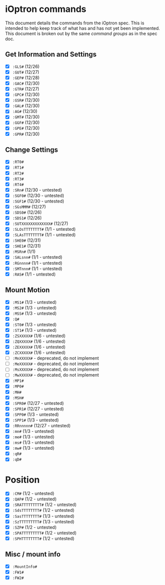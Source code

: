# iOptron commands

This document details the commands from the iOptron spec. This is intended
to help keep track of what has and has not yet been implemented. This document
is broken out by the same *command groups* as in the spec doc.

## Get Information and Settings
- [x] `:GLS#` (12/26)
- [x] `:GUT#` (12/27)
- [x] `:GEP#` (12/28)
- [x] `:GAC#` (12/30)
- [x] `:GTR#` (12/27)
- [x] `:GPC#` (12/30)
- [x] `:GSR#` (12/30)
- [x] `:GAL#` (12/30)
- [x] `:AG#` (12/30)
- [x] `:GMT#` (12/30)
- [x] `:GGF#` (12/30)
- [x] `:GPE#` (12/30)
- [x] `:GPR#` (12/30)

## Change Settings
- [x] `:RT0#`
- [x] `:RT1#`
- [x] `:RT2#`
- [x] `:RT3#`
- [x] `:RT4#`
- [x] `:SRn#` (12/30 - untested)
- [x] `:SGF0#` (12/30 - untested)
- [x] `:SGF1#` (12/30 - untested)
- [x] `:SGsMMM#` (12/27)
- [x] `:SDS0#` (12/26)
- [x] `:SDS1#` (12/26)
- [x] `:SUTXXXXXXXXXXXXX#` (12/27)
- [x] `:SLOsTTTTTTTT#` (1/1 - untested)
- [x] `:SLAsTTTTTTTT#` (1/1 - untested)
- [x] `:SHE0#` (12/31)
- [x] `:SHE1#` (12/31)
- [x] `:MSRn#` (1/1)
- [x] `:SALsnn#` (1/1 - untested)
- [x] `:RGnnnn#` (1/1 - untested)
- [x] `:SMTnnn#` (1/1 - untested)
- [x] `:RAS#` (1/1 - untested)

## Mount Motion
- [x] `:MS1#` (1/3 - untested)
- [x] `:MS2#` (1/3 - untested)
- [x] `:MSS#` (1/3 - untested)
- [X] `:Q#`
- [x] `:ST0#` (1/3 - untested)
- [x] `:ST1#` (1/3 - untested)
- [x] `:ZSXXXXX#` (1/6 - untested)
- [x] `:ZQXXXXX#` (1/6 - untested)
- [x] `:ZEXXXXX#` (1/6 - untested)
- [x] `:ZCXXXXX#` (1/6 - untested)
- [ ] `:MnXXXXX#` - deprecated, do not implement
- [ ] `:MeXXXXX#` - deprecated, do not implement
- [ ] `:MsXXXXX#` - deprecated, do not implement
- [ ] `:MwXXXXX#` - deprecated, do not implement
- [x] `:MP1#`
- [x] `:MP0#`
- [X] `:MH#`
- [X] `:MSH#`
- [x] `:SPR0#` (12/27 - untested)
- [x] `:SPR1#` (12/27 - untested)
- [x] `:SPP0#` (1/3 - untested)
- [x] `:SPP1#` (1/3 - untested)
- [x] `:RRnnnnn#` (12/27 - untested)
- [x] `:mn#` (1/3 - untested)
- [x] `:me#` (1/3 - untested)
- [x] `:ms#` (1/3 - untested)
- [x] `:mw#` (1/3 - untested)
- [x] `:qR#`
- [x] `:qD#`

# Position
- [x] `:CM#` (1/2 - untested)
- [x] `:QAP#` (1/2 - untested)
- [x] `:SRATTTTTTTTT#` (1/2 - untested)
- [x] `:SdsTTTTTTTT#` (1/2 - untested)
- [x] `:SasTTTTTTTT#` (1/3 - untested)
- [x] `:SzTTTTTTTTT#` (1/3 - untested)
- [x] `:SZP#` (1/2 - untested)
- [x] `:SPATTTTTTTTT#` (1/2 - untested)
- [x] `:SPHTTTTTTTT#` (1/2 - untested)

## Misc / mount info
- [x] `:MountInfo#`
- [x] `:FW1#`
- [x] `:FW2#`